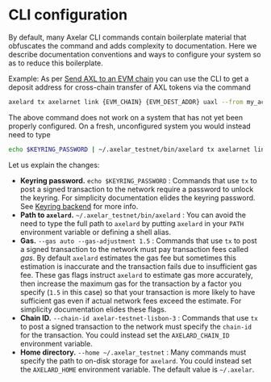 # CLI configuration

By default, many Axelar CLI commands contain boilerplate material that obfuscates the command and adds complexity to documentation. Here we describe documentation conventions and ways to configure your system so as to reduce this boilerplate.

Example: As per [Send AXL to an EVM chain](../learn/cli/axl-to-evm) you can use the CLI to get a deposit address for cross-chain transfer of AXL tokens via the command

```bash
axelard tx axelarnet link {EVM_CHAIN} {EVM_DEST_ADDR} uaxl --from my_account
```

The above command does not work on a system that has not yet been properly configured. On a fresh, unconfigured system you would instead need to type

```bash
echo $KEYRING_PASSWORD | ~/.axelar_testnet/bin/axelard tx axelarnet link {EVM_CHAIN} {EVM_DEST_ADDR} uaxl --from validator --gas auto --gas-adjustment 1.5 --chain-id axelar-testnet-lisbon-3 --home ~/.axelar_testnet
```

Let us explain the changes:

- **Keyring password.** `echo $KEYRING_PASSWORD` : Commands that use `tx` to post a signed transaction to the network require a password to unlock the keyring. For simplicity documentation elides the keyring password. See [Keyring backend](keyring) for more info.
- **Path to `axelard`.** `~/.axelar_testnet/bin/axelard` : You can avoid the need to type the full path to `axelard` by putting `axelard` in your `PATH` environment variable or defining a shell alias.
- **Gas.** `--gas auto --gas-adjustment 1.5` : Commands that use `tx` to post a signed transaction to the network must pay transaction fees called _gas_. By default `axelard` estimates the gas fee but sometimes this estimation is inaccurate and the transaction fails due to insufficient gas fee. These gas flags instruct `axelard` to estimate gas more accurately, then increase the maximum gas for the transaction by a factor you specify (`1.5` in this case) so that your transaction is more likely to have sufficient gas even if actual network fees exceed the estimate. For simplicity documentation elides these flags.
- **Chain ID.** `--chain-id axelar-testnet-lisbon-3` : Commands that use `tx` to post a signed transaction to the network must specify the `chain-id` for the transaction. You could instead set the `AXELARD_CHAIN_ID` environment variable.
- **Home directory.** `--home ~/.axelar_testnet` : Many commands must specify the path to on-disk storage for `axelard`. You could instead set the `AXELARD_HOME` environment variable. The default value is `~/.axelar`.
